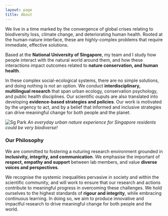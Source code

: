 ```yaml
---
layout: page
title: About 
---
```


We live in a time marked by the convergence of global crises relating to biodiversity loss, climate change, and deteriorating human health. Rooted at the human-nature interface, these are highly-complex problems that require immediate, effective solutions.

Based at the **National University of Singapore**, my team and I study how people interact with the natural world around them, and how these interactions impact outcomes related to **nature conservation, and human health**. 

In these complex social-ecological systems, there are no simple solutions, and doing nothing is not an option. We conduct **interdisciplinary, multilingual research** that span urban ecology, conservation psychology, and public health disciplines. Our scientific ouputs are also translated into developing **evidence-based strategies and policies**. Our work is motivated by the urgency to act, and by a belief that informed and inclusive strategies can drive meaningful change for both people and the planet.

![Sg Park](https://raw.githubusercontent.com/rachelohry/rachelohry.github.io/master/assets/img/sg_park.png)
_An everyday urban nature experience for Singapore residents could be very biodiverse!_

### Our Philosophy

We are committed to fostering a nuturing research environment grounded in **inclusivity, integrity, and communication**. We emphasise the important of **respect, empathy and support** between lab members, and value **diverse voices and perspectives**.

We recognise the systemic inequalities pervasive in society and within the scientific community, and will work to ensure that our research and actions contribute to meaningful progress in overcoming these challenges. We hold ourselves to the highest standards of **rigour and integrity**, while embracing continuous learning. In doing so, we aim to produce innovative and impactful research to drive meaningful change for both people and the world. 

